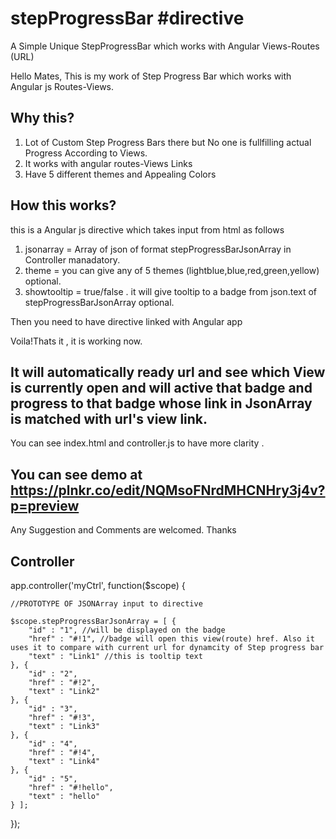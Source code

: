 # stepProgressBar #directive
A Simple Unique StepProgressBar which works with Angular Views-Routes (URL)


Hello Mates,
This is my work of Step Progress Bar which works with Angular js Routes-Views.

Why this?
-
1. Lot of Custom Step Progress Bars there but No one is fullfilling actual Progress According to Views.
2. It works with angular routes-Views Links
3. Have 5 different themes and Appealing Colors

How this works?
- 
this is a Angular js directive which takes input from html as follows
1. jsonarray = Array of json of format stepProgressBarJsonArray in Controller manadatory.
2. theme = you can give any of 5 themes (lightblue,blue,red,green,yellow) optional.
3. showtooltip = true/false . it will give tooltip to a badge from json.text of stepProgressBarJsonArray optional.

Then you need to have directive linked with Angular app 

Voila!Thats it , it is working now.

It will automatically ready url and see which View is currently open and will active that badge and progress to that badge whose link in JsonArray is matched with url's view link.
-
You can see index.html and controller.js to have more clarity .

You can see demo at https://plnkr.co/edit/NQMsoFNrdMHCNHry3j4v?p=preview
-
Any Suggestion and Comments are welcomed. Thanks

Controller
-
app.controller('myCtrl', function($scope) {
	
	//PROTOTYPE OF JSONArray input to directive
	
	$scope.stepProgressBarJsonArray = [ {
		"id" : "1", //will be displayed on the badge
		"href" : "#!1", //badge will open this view(route) href. Also it uses it to compare with current url for dynamcity of Step progress bar  
		"text" : "Link1" //this is tooltip text
	}, {
		"id" : "2",
		"href" : "#!2",
		"text" : "Link2"
	}, {
		"id" : "3",
		"href" : "#!3",
		"text" : "Link3"
	}, {
		"id" : "4",
		"href" : "#!4",
		"text" : "Link4"
	}, {
		"id" : "5",
		"href" : "#!hello",
		"text" : "hello"
	} ];

	
	
});




